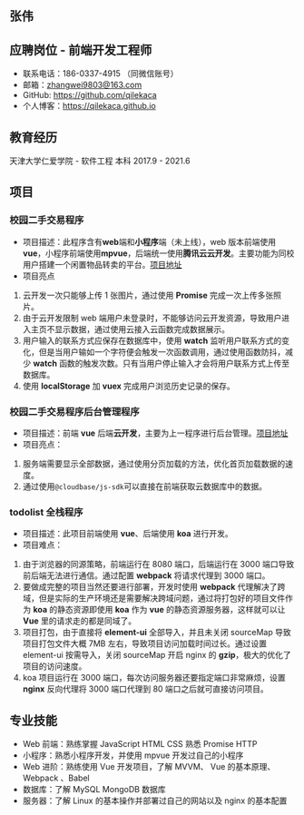 ## 张伟

## 应聘岗位 - 前端开发工程师

- 联系电话：186-0337-4915 （同微信账号）
- 邮箱：zhangwei9803@163.com
- GitHub: https://github.com/qilekaca
- 个人博客：https://qilekaca.github.io

## 教育经历

天津大学仁爱学院 - 软件工程 本科 2017.9 - 2021.6

## 项目

### 校园二手交易程序

- 项目描述：此程序含有**web**端和**小程序**端（未上线），web 版本前端使用**vue**，小程序前端使用**mpvue**，后端统一使用**腾讯云云开发**。主要功能为同校用户搭建一个闲置物品转卖的平台。[项目地址](http://188.131.188.209/college)
- 项目亮点

1. 云开发一次只能够上传 1 张图片，通过使用 **Promise** 完成一次上传多张照片。
2. 由于云开发限制 web 端用户未登录时，不能够访问云开发资源，导致用户进入主页不显示数据，通过使用云接入云函数完成数据展示。
3. 用户输入的联系方式应保存在数据库中，使用 **watch** 监听用户联系方式的变化，但是当用户输如一个字符便会触发一次函数调用，通过使用函数防抖，减少 **watch** 函数的触发次数。只有当用户停止输入才会将用户联系方式上传至数据库。
4. 使用 **localStorage** 加 **vuex** 完成用户浏览历史记录的保存。

### 校园二手交易程序后台管理程序

- 项目描述：前端 **vue** 后端**云开发**，主要为上一程序进行后台管理。[项目地址](http://188.131.188.209/admin)
- 项目亮点：

1. 服务端需要显示全部数据，通过使用分页加载的方法，优化首页加载数据的速度。
2. 通过使用`@cloudbase/js-sdk`可以直接在前端获取云数据库中的数据。

### todolist 全栈程序

- 项目描述：此项目前端使用 **vue**、后端使用 **koa** 进行开发。
- 项目难点：

1. 由于浏览器的同源策略，前端运行在 8080 端口，后端运行在 3000 端口导致前后端无法进行通信。通过配置 **webpack** 将请求代理到 3000 端口。
2. 要做成完整的项目当然还要进行部署，开发时使用 **webpack** 代理解决了跨域，但是实际的生产环境还是需要解决跨域问题，通过将打包好的项目文件作为 **koa** 的静态资源即使用 **koa** 作为 **vue** 的静态资源服务器，这样就可以让 **Vue** 里的请求走的都是同域了。
3. 项目打包，由于直接将 **element-ui** 全部导入，并且未关闭 sourceMap 导致项目打包文件大概 7MB 左右，导致项目访问加载时间过长。通过设置 element-ui 按需导入，关闭 sourceMap 开启 nginx 的 **gzip**，极大的优化了项目的访问速度。
4. koa 项目运行在 3000 端口，每次访问服务器还要指定端口非常麻烦，设置 **nginx** 反向代理将 3000 端口代理到 80 端口之后就可直接访问项目。

## 专业技能

- Web 前端：熟练掌握 JavaScript HTML CSS 熟悉 Promise HTTP
- 小程序：熟悉小程序开发，并使用 mpvue 开发过自己的小程序
- Web 进阶：熟练使用 Vue 开发项目，了解 MVVM、 Vue 的基本原理、 Webpack 、Babel
- 数据库：了解 MySQL MongoDB 数据库
- 服务器：了解 Linux 的基本操作并部署过自己的网站以及 nginx 的基本配置
